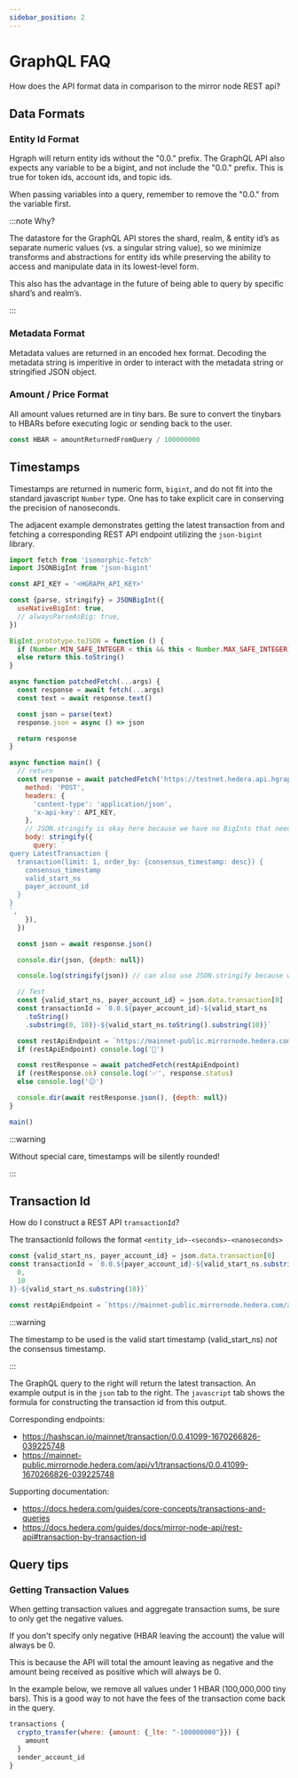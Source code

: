 ```yaml
---
sidebar_position: 2
---
```


# GraphQL FAQ

How does the API format data in comparison to the mirror node REST api?

## Data Formats

### Entity Id Format

Hgraph will return entity ids without the "0.0." prefix. The GraphQL API also expects any variable to be a bigint, and not include the "0.0." prefix. This is true for token ids, account ids, and topic ids.

When passing variables into a query, remember to remove the "0.0." from the variable first.

:::note Why?

The datastore for the GraphQL API stores the shard, realm, & entity id’s as separate numeric values (vs. a singular string value), so we minimize transforms and abstractions for entity ids while preserving the ability to access and manipulate data in its lowest-level form.

This also has the advantage in the future of being able to query by specific shard’s and realm’s.

:::

### Metadata Format
Metadata values are returned in an encoded hex format. Decoding the metadata string is imperitive in order to interact with the metadata string or stringified JSON object.

### Amount / Price Format
All amount values returned are in tiny bars. Be sure to convert the tinybars to HBARs before executing logic or sending back to the user.

```javascript
const HBAR = amountReturnedFromQuery / 100000000
```

## Timestamps

Timestamps are returned in numeric form, `bigint`, and do not fit into the standard javascript `Number` type. One has to take explicit care in conserving the precision of nanoseconds.

The adjacent example demonstrates getting the latest transaction from and fetching a corresponding REST API endpoint utilizing the `json-bigint` library.

```javascript
import fetch from 'isomorphic-fetch'
import JSONBigInt from 'json-bigint'

const API_KEY = '<HGRAPH_API_KEY>'

const {parse, stringify} = JSONBigInt({
  useNativeBigInt: true,
  // alwaysParseAsBig: true,
})

BigInt.prototype.toJSON = function () {
  if (Number.MIN_SAFE_INTEGER < this && this < Number.MAX_SAFE_INTEGER) return Number(this)
  else return this.toString()
}

async function patchedFetch(...args) {
  const response = await fetch(...args)
  const text = await response.text()

  const json = parse(text)
  response.json = async () => json

  return response
}

async function main() {
  // return
  const response = await patchedFetch('https://testnet.hedera.api.hgraph.io/v1/graphql', {
    method: 'POST',
    headers: {
      'content-type': 'application/json',
      'x-api-key': API_KEY,
    },
    // JSON.stringify is okay here because we have no BigInts that need special treatment
    body: stringify({
      query: `
query LatestTransaction {
  transaction(limit: 1, order_by: {consensus_timestamp: desc}) {
    consensus_timestamp
    valid_start_ns
    payer_account_id
  }
}
`,
    }),
  })

  const json = await response.json()

  console.dir(json, {depth: null})

  console.log(stringify(json)) // can also use JSON.stringify because we declared the `.toJSON()` above

  // Test
  const {valid_start_ns, payer_account_id} = json.data.transaction[0]
  const transactionId = `0.0.${payer_account_id}-${valid_start_ns
    .toString()
    .substring(0, 10)}-${valid_start_ns.toString().substring(10)}`

  const restApiEndpoint = `https://mainnet-public.mirrornode.hedera.com/api/v1/transactions/${transactionId}`
  if (restApiEndpoint) console.log('🤞')

  const restResponse = await patchedFetch(restApiEndpoint)
  if (restResponse.ok) console.log('✅', response.status)
  else console.log('😕')

  console.dir(await restResponse.json(), {depth: null})
}

main()
```

:::warning

Without special care, timestamps will be silently rounded!

:::

## Transaction Id
How do I construct a REST API `transactionId`?

The transactionId follows the format `<entity_id>-<seconds>-<nanoseconds>`

```javascript
const {valid_start_ns, payer_account_id} = json.data.transaction[0]
const transactionId = `0.0.${payer_account_id}-${valid_start_ns.substring(
  0,
  10
)}-${valid_start_ns.substring(10)}`

const restApiEndpoint = `https://mainnet-public.mirrornode.hedera.com/api/v1/transactions/${transactionId}`
```

:::warning

The timestamp to be used is the valid start timestamp (valid_start_ns) *not* the consensus timestamp.

:::

The GraphQL query to the right will return the latest transaction. An example output is in the `json` tab to the right. The `javascript` tab shows the formula for constructing the transaction id from this output.

Corresponding endpoints:
- https://hashscan.io/mainnet/transaction/0.0.41099-1670266826-039225748
- https://mainnet-public.mirrornode.hedera.com/api/v1/transactions/0.0.41099-1670266826-039225748

Supporting documentation:

- https://docs.hedera.com/guides/core-concepts/transactions-and-queries
- https://docs.hedera.com/guides/docs/mirror-node-api/rest-api#transaction-by-transaction-id

## Query tips

### Getting Transaction Values

When getting transaction values and aggregate transaction sums, be sure to only get the negative values.

If you don't specify only negative (HBAR leaving the account) the value will always be 0.

This is because the API will total the amount leaving as negative and the amount being received as positive which will always be 0.

In the example below, we remove all values under 1 HBAR (100,000,000 tiny bars). This is a good way to not have the fees of the transaction come back in the query.

```javascript
transactions {
  crypto_transfer(where: {amount: {_lte: "-100000000"}}) {
    amount
  }
  sender_account_id
}
```